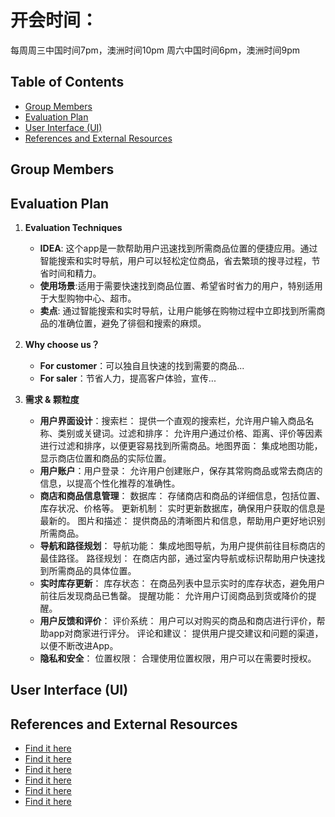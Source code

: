 # 开会时间：
每周周三中国时间7pm，澳洲时间10pm
周六中国时间6pm，澳洲时间9pm

## Table of Contents
- [Group Members](#group-members)
- [Evaluation Plan](#evaluation-plan)
- [User Interface (UI)](#user-interface-ui)
- [References and External Resources](#references-and-external-resources)


## Group Members


## Evaluation Plan

1. **Evaluation Techniques**

    - **IDEA**: 这个app是一款帮助用户迅速找到所需商品位置的便捷应用。通过智能搜索和实时导航，用户可以轻松定位商品，省去繁琐的搜寻过程，节省时间和精力。
    - **使用场景**:适用于需要快速找到商品位置、希望省时省力的用户，特别适用于大型购物中心、超市。
    - **卖点**: 通过智能搜索和实时导航，让用户能够在购物过程中立即找到所需商品的准确位置，避免了徘徊和搜索的麻烦。

2. **Why choose us？**
   - **For customer**：可以独自且快速的找到需要的商品...
   - **For saler**：节省人力，提高客户体验，宣传...
     
4. **需求 & 颗粒度**
   - **用户界面设计**：搜索栏： 提供一个直观的搜索栏，允许用户输入商品名称、类别或关键词。过滤和排序： 允许用户通过价格、距离、评价等因素进行过滤和排序，以便更容易找到所需商品。地图界面： 集成地图功能，显示商店位置和商品的实际位置。
   - **用户账户**：用户登录： 允许用户创建账户，保存其常购商品或常去商店的信息，以提高个性化推荐的准确性。
   - **商店和商品信息管理**：
         数据库： 存储商店和商品的详细信息，包括位置、库存状况、价格等。
         更新机制： 实时更新数据库，确保用户获取的信息是最新的。
         图片和描述： 提供商品的清晰图片和信息，帮助用户更好地识别所需商品。
   - **导航和路径规划**：
         导航功能： 集成地图导航，为用户提供前往目标商店的最佳路径。
         路径规划： 在商店内部，通过室内导航或标识帮助用户快速找到所需商品的具体位置。
   - **实时库存更新**：
         库存状态： 在商品列表中显示实时的库存状态，避免用户前往后发现商品已售罄。
         提醒功能： 允许用户订阅商品到货或降价的提醒。
   - **用户反馈和评价**：
         评价系统： 用户可以对购买的商品和商店进行评价，帮助app对商家进行评分。
         评论和建议： 提供用户提交建议和问题的渠道，以便不断改进App。
   - **隐私和安全**：
         位置权限： 合理使用位置权限，用户可以在需要时授权。
 
## User Interface (UI)


## References and External Resources
- [Find it here](https://developer.squareup.com/blog/announcing-winners-of-the-square-google-ai-hackathon/)
- [Find it here](https://github.com/facebookresearch/llama-recipes/blob/main/demo_apps/RAG_Chatbot_example/RAG_Chatbot_Example.ipynb)
- [Find it here](https://cookbook.openai.com/examples/rag_with_graph_db)
- [Find it here](https://developer.squareup.com/explorer/square/catalog-api/list-catalog)
- [Find it here](https://developer.squareup.com/explorer/square/locations-api/create-location)
- [Find it here](https://developer.squareup.com/explorer/square/customers-api/create-customer)
